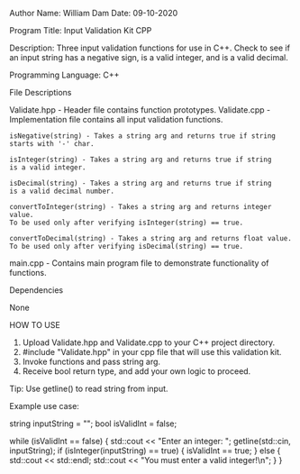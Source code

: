 Author Name: William Dam
Date: 09-10-2020

Program Title: Input Validation Kit CPP

Description: Three input validation functions for use in C++. Check
to see if an input string has a negative sign, is a valid integer, and 
is a valid decimal.

Programming Language: C++

File Descriptions

Validate.hpp - Header file contains function prototypes.
Validate.cpp - Implementation file contains all input validation functions.

	isNegative(string) - Takes a string arg and returns true if string
	starts with '-' char.

	isInteger(string) - Takes a string arg and returns true if string
	is a valid integer.

	isDecimal(string) - Takes a string arg and returns true if string
	is a valid decimal number.

	convertToInteger(string) - Takes a string arg and returns integer value.
	To be used only after verifying isInteger(string) == true.

	convertToDecimal(string) - Takes a string arg and returns float value.
	To be used only after verifying isDecimal(string) == true.

main.cpp - Contains main program file to demonstrate functionality of functions.

Dependencies

None

HOW TO USE

1. Upload Validate.hpp and Validate.cpp to your C++ project directory.
2. #include "Validate.hpp" in your cpp file that will use this validation kit.
3. Invoke functions and pass string arg.
4. Receive bool return type, and add your own logic to proceed.

Tip: Use getline() to read string from input.

Example use case:

string inputString = "";
bool isValidInt = false;

while (isValidInt == false) {
	std::cout << "Enter an integer: ";
	getline(std::cin, inputString);
	if (isInteger(inputString) == true) {
		isValidInt == true;
	}
	else {
		std::cout << std::endl;
		std::cout << "You must enter a valid integer!\n";
	}
}
	
